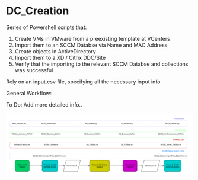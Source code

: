 # DC_Creation

Series of Powershell scripts that:

1. Create VMs in VMware from a preexisting template at VCenters
2. Import them to an SCCM Databse via Name and MAC Address
3. Create objects in ActiveDirectory
4. Import them to a XD / Citrix DDC/Site
5. Verify that the importing to the relevant SCCM Databse and collections was successful

Rely on an input.csv file, specifying all the necessary input info

General Workflow:

To Do: Add more detailed info..

![General Workflow:](https://github.com/hhusseinoff/DC_Creation/blob/main/Diagrams/General%20Workflow.png)
